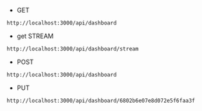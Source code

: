- GET

`
http://localhost:3000/api/dashboard
`
- get STREAM

`
http://localhost:3000/api/dashboard/stream
`

- POST

`
http://localhost:3000/api/dashboard
`


- PUT

`
http://localhost:3000/api/dashboard/6802b6e07e8d072e5f6faa3f
`


